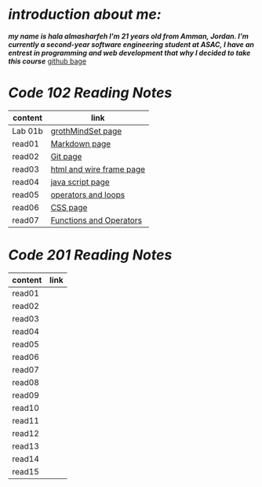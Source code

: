 
# *introduction about me:*
***my name is hala almasharfeh I'm 21 years old from Amman, Jordan.
I'm currently a second-year software engineering student at ASAC, I have an entrest in programming and web development that why I decided to take this course***
[github bage](https://github.com/hala277)

# *Code 102 Reading Notes*

content | link
------------ | -------------
Lab 01b| [grothMindSet page]( https://hala277.github.io/reading-notes/grothMindSet)
read01|[Markdown page](https://hala277.github.io/reading-notes/read01)
read02 | [Git page]( https://hala277.github.io/reading-notes/read02)
read03 | [html and wire frame page](https://hala277.github.io/reading-notes/read03)
read04 | [java script page](https://hala277.github.io/reading-notes/read04)
read05 | [operators and loops](https://hala277.github.io/reading-notes/read05)
read06 | [CSS page](https://hala277.github.io/reading-notes/read06)
read07 | [Functions and Operators](https://hala277.github.io/reading-notes/read07)


# *Code 201 Reading Notes*
content | link
------------ | -------------
read01 |
read02 | 
read03 | 
read04 | 
read05 | 
read06 | 
read07 | 
read08 | 
read09 | 
read10 | 
read11 | 
read12 | 
read13 | 
read14 | 
read15 | 



